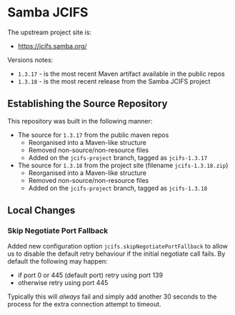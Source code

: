 # Samba JCIFS

The upstream project site is:
* https://jcifs.samba.org/

Versions notes:
* `1.3.17` - is the most recent Maven artifact available in the public repos
* `1.3.18` - is the most recent release from the Samba JCIFS project


## Establishing the Source Repository

This repository was built in the following manner:
* The source for `1.3.17` from the public maven repos
   * Reorganised into a Maven-like structure
   * Removed non-source/non-resource files
   * Added on the `jcifs-project` branch, tagged as `jcifs-1.3.17`
* The source for `1.3.18` from the project site (filename `jcifs-1.3.18.zip`)
   * Reorganised into a Maven-like structure
   * Removed non-source/non-resource files
   * Added on the `jcifs-project` branch, tagged as `jcifs-1.3.18`


## Local Changes

### Skip Negotiate Port Fallback

Added new configuration option `jcifs.skipNegotiatePortFallback` to allow us to
disable the default retry behaviour if the initial negotiate call fails.  By default the
following may happen:
* if port 0 or 445 (default port) retry using port 139
* otherwise retry using port 445

Typically this will _always_ fail and simply add another 30 seconds to the process for the
extra connection attempt to timeout.
